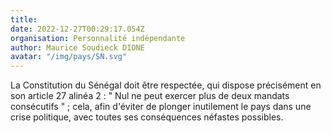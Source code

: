 ```yaml
---
title: 
date: 2022-12-27T00:29:17.054Z
organisation: Personnalité indépendante
author: Maurice Soudieck DIONE
avatar: "/img/pays/SN.svg"
---
```


La Constitution du Sénégal doit être respectée, qui dispose précisément en son article 27 alinéa 2 : " Nul ne peut exercer plus de deux mandats consécutifs " ; cela, afin d'éviter de plonger inutilement le pays dans une crise politique, avec toutes ses conséquences néfastes possibles.